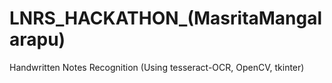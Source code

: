 # LNRS_HACKATHON_(MasritaMangalarapu)
Handwritten Notes Recognition (Using tesseract-OCR, OpenCV, tkinter)
